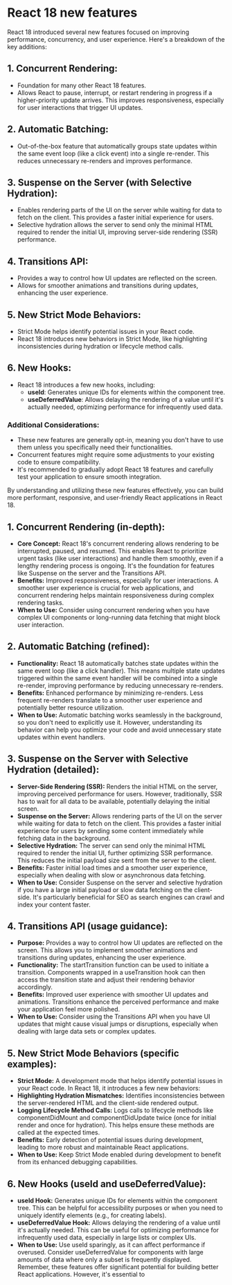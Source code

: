 # React 18 new features
React 18 introduced several new features focused on improving performance, concurrency, and user experience. Here's a breakdown of the key additions:

## 1. Concurrent Rendering:
- Foundation for many other React 18 features.
- Allows React to pause, interrupt, or restart rendering in progress if a higher-priority update arrives. This improves responsiveness, especially for user interactions that trigger UI updates.
## 2. Automatic Batching:
- Out-of-the-box feature that automatically groups state updates within the same event loop (like a click event) into a single re-render. This reduces unnecessary re-renders and improves performance.
## 3. Suspense on the Server (with Selective Hydration):
- Enables rendering parts of the UI on the server while waiting for data to fetch on the client. This provides a faster initial experience for users.
- Selective hydration allows the server to send only the minimal HTML required to render the initial UI, improving server-side rendering (SSR) performance.
## 4. Transitions API:
- Provides a way to control how UI updates are reflected on the screen.
- Allows for smoother animations and transitions during updates, enhancing the user experience.
## 5. New Strict Mode Behaviors:
- Strict Mode helps identify potential issues in your React code.
- React 18 introduces new behaviors in Strict Mode, like highlighting inconsistencies during hydration or lifecycle method calls.
## 6. New Hooks:
- React 18 introduces a few new hooks, including:
   - **useId**: Generates unique IDs for elements within the component tree.
   - **useDeferredValue**: Allows delaying the rendering of a value until it's actually needed, optimizing performance for infrequently used data.

### Additional Considerations:
- These new features are generally opt-in, meaning you don't have to use them unless you specifically need their functionalities.
- Concurrent features might require some adjustments to your existing code to ensure compatibility.
- It's recommended to gradually adopt React 18 features and carefully test your application to ensure smooth integration.
  
By understanding and utilizing these new features effectively, you can build more performant, responsive, and user-friendly React applications in React 18.



## 1. Concurrent Rendering (in-depth):

- **Core Concept:** React 18's concurrent rendering allows rendering to be interrupted, paused, and resumed. This enables React to prioritize urgent tasks (like user interactions) and handle them smoothly, even if a lengthy rendering process is ongoing. It's the foundation for features like Suspense on the server and the Transitions API.
- **Benefits:** Improved responsiveness, especially for user interactions. A smoother user experience is crucial for web applications, and concurrent rendering helps maintain responsiveness during complex rendering tasks.
- **When to Use:** Consider using concurrent rendering when you have complex UI components or long-running data fetching that might block user interaction.
## 2. Automatic Batching (refined):

- **Functionality:** React 18 automatically batches state updates within the same event loop (like a click handler). This means multiple state updates triggered within the same event handler will be combined into a single re-render, improving performance by reducing unnecessary re-renders.
- **Benefits:** Enhanced performance by minimizing re-renders. Less frequent re-renders translate to a smoother user experience and potentially better resource utilization.
- **When to Use:** Automatic batching works seamlessly in the background, so you don't need to explicitly use it. However, understanding its behavior can help you optimize your code and avoid unnecessary state updates within event handlers.
## 3. Suspense on the Server with Selective Hydration (detailed):

- **Server-Side Rendering (SSR):** Renders the initial HTML on the server, improving perceived performance for users. However, traditionally, SSR has to wait for all data to be available, potentially delaying the initial screen.
- **Suspense on the Server:** Allows rendering parts of the UI on the server while waiting for data to fetch on the client. This provides a faster initial experience for users by sending some content immediately while fetching data in the background.
- **Selective Hydration:** The server can send only the minimal HTML required to render the initial UI, further optimizing SSR performance. This reduces the initial payload size sent from the server to the client.
- **Benefits:** Faster initial load times and a smoother user experience, especially when dealing with slow or asynchronous data fetching.
- **When to Use:** Consider Suspense on the server and selective hydration if you have a large initial payload or slow data fetching on the client-side. It's particularly beneficial for SEO as search engines can crawl and index your content faster.
## 4. Transitions API (usage guidance):

- **Purpose:** Provides a way to control how UI updates are reflected on the screen. This allows you to implement smoother animations and transitions during updates, enhancing the user experience.
- **Functionality:** The startTransition function can be used to initiate a transition. Components wrapped in a useTransition hook can then access the transition state and adjust their rendering behavior accordingly.
- **Benefits:** Improved user experience with smoother UI updates and animations. Transitions enhance the perceived performance and make your application feel more polished.
- **When to Use:** Consider using the Transitions API when you have UI updates that might cause visual jumps or disruptions, especially when dealing with large data sets or complex updates.
## 5. New Strict Mode Behaviors (specific examples):

- **Strict Mode:** A development mode that helps identify potential issues in your React code. In React 18, it introduces a few new behaviors:
- **Highlighting Hydration Mismatches:** Identifies inconsistencies between the server-rendered HTML and the client-side rendered output.
- **Logging Lifecycle Method Calls:** Logs calls to lifecycle methods like componentDidMount and componentDidUpdate twice (once for initial render and once for hydration). This helps ensure these methods are called at the expected times.
- **Benefits:** Early detection of potential issues during development, leading to more robust and maintainable React applications.
- **When to Use:** Keep Strict Mode enabled during development to benefit from its enhanced debugging capabilities.
## 6. New Hooks (useId and useDeferredValue):

- **useId Hook:** Generates unique IDs for elements within the component tree. This can be helpful for accessibility purposes or when you need to uniquely identify elements (e.g., for creating labels).
- **useDeferredValue Hook:** Allows delaying the rendering of a value until it's actually needed. This can be useful for optimizing performance for infrequently used data, especially in large lists or complex UIs.
- **When to Use:** Use useId sparingly, as it can affect performance if overused. Consider useDeferredValue for components with large amounts of data where only a subset is frequently displayed.
Remember, these features offer significant potential for building better React applications. However, it's essential to

